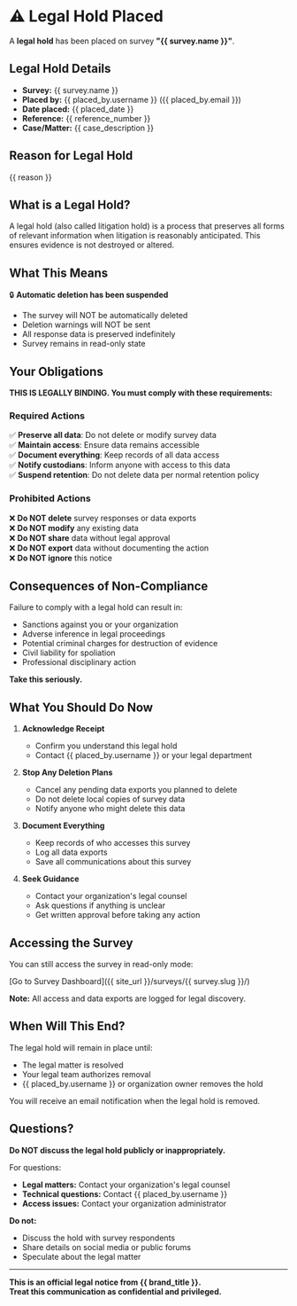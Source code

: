 # ⚠️ Legal Hold Placed

A **legal hold** has been placed on survey **"{{ survey.name }}"**.

## Legal Hold Details

- **Survey:** {{ survey.name }}
- **Placed by:** {{ placed_by.username }} ({{ placed_by.email }})
- **Date placed:** {{ placed_date }}
- **Reference:** {{ reference_number }}
- **Case/Matter:** {{ case_description }}

## Reason for Legal Hold

{{ reason }}

## What is a Legal Hold?

A legal hold (also called litigation hold) is a process that preserves all forms of relevant information when litigation is reasonably anticipated. This ensures evidence is not destroyed or altered.

## What This Means

🔒 **Automatic deletion has been suspended**

- The survey will NOT be automatically deleted
- Deletion warnings will NOT be sent
- All response data is preserved indefinitely
- Survey remains in read-only state

## Your Obligations

**THIS IS LEGALLY BINDING. You must comply with these requirements:**

### Required Actions

✅ **Preserve all data**: Do not delete or modify survey data  
✅ **Maintain access**: Ensure data remains accessible  
✅ **Document everything**: Keep records of all data access  
✅ **Notify custodians**: Inform anyone with access to this data  
✅ **Suspend retention**: Do not delete data per normal retention policy

### Prohibited Actions

❌ **Do NOT delete** survey responses or data exports  
❌ **Do NOT modify** any existing data  
❌ **Do NOT share** data without legal approval  
❌ **Do NOT export** data without documenting the action  
❌ **Do NOT ignore** this notice

## Consequences of Non-Compliance

Failure to comply with a legal hold can result in:

- Sanctions against you or your organization
- Adverse inference in legal proceedings
- Potential criminal charges for destruction of evidence
- Civil liability for spoliation
- Professional disciplinary action

**Take this seriously.**

## What You Should Do Now

1. **Acknowledge Receipt**
   - Confirm you understand this legal hold
   - Contact {{ placed_by.username }} or your legal department

2. **Stop Any Deletion Plans**
   - Cancel any pending data exports you planned to delete
   - Do not delete local copies of survey data
   - Notify anyone who might delete this data

3. **Document Everything**
   - Keep records of who accesses this survey
   - Log all data exports
   - Save all communications about this survey

4. **Seek Guidance**
   - Contact your organization's legal counsel
   - Ask questions if anything is unclear
   - Get written approval before taking any action

## Accessing the Survey

You can still access the survey in read-only mode:

[Go to Survey Dashboard]({{ site_url }}/surveys/{{ survey.slug }}/)

**Note:** All access and data exports are logged for legal discovery.

## When Will This End?

The legal hold will remain in place until:

- The legal matter is resolved
- Your legal team authorizes removal
- {{ placed_by.username }} or organization owner removes the hold

You will receive an email notification when the legal hold is removed.

## Questions?

**Do NOT discuss the legal hold publicly or inappropriately.**

For questions:

- **Legal matters:** Contact your organization's legal counsel
- **Technical questions:** Contact {{ placed_by.username }}
- **Access issues:** Contact your organization administrator

**Do not:**
- Discuss the hold with survey respondents
- Share details on social media or public forums
- Speculate about the legal matter

---

**This is an official legal notice from {{ brand_title }}.**  
**Treat this communication as confidential and privileged.**
